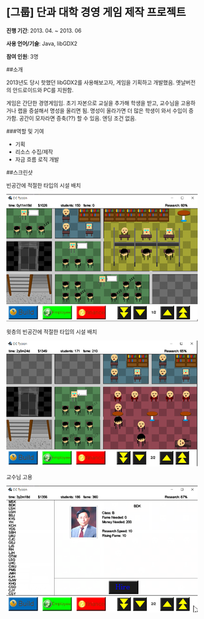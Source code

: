 # [그룹] 단과 대학 경영 게임 제작 프로젝트

**진행 기간**: 2013. 04. ~ 2013. 06

**사용 언어/기술**: Java, libGDX2

**참여 인원**: 3명

##소개

2013년도 당시 핫했던 libGDX2를 사용해보고자, 게임을 기획하고 개발했음. 옛날버전의 안드로이드와 PC를 지원함.

게임은 간단한 경영게임임. 초기 자본으로 교실을 추가해 학생을 받고, 교수님을 고용하거나 랩을 증설해서 명성을 올리면 됨.
명성이 올라가면 더 많은 학생이 와서 수입이 증가함. 공간이 모자라면 증축(??) 할 수 있음.
엔딩 조건 없음.

###역할 및 기여

- 기획
- 리소스 수집/제작
- 자금 흐름 로직 개발

##스크린샷

빈공간에 적절한 타입의 시설 배치

![example1](./docs/example1.png)

윗층의 빈공간에 적절한 타입의 시설 배치

![example2](./docs/example2.png)

교수님 고용

![example3](./docs/example3.png)